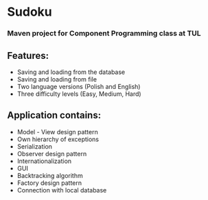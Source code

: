 # Sudoku
### Maven project for Component Programming class at TUL
## Features:
* Saving and loading from the database
* Saving and loading from file 
* Two language versions (Polish and English)
* Three difficulty levels (Easy, Medium, Hard)
## Application contains:
* Model - View design pattern 
* Own hierarchy of exceptions
* Serialization 
* Observer design pattern
* Internationalization
* GUI 
* Backtracking algorithm
* Factory design pattern 
* Connection with local database
